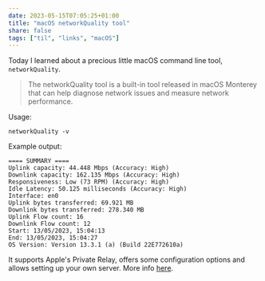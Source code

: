 ```yaml
---
date: 2023-05-15T07:05:25+01:00
title: "macOS networkQuality tool"
share: false
tags: ["til", "links", "macOS"]
---
```

Today I learned about a precious little macOS command line tool, `networkQuality`.

> The networkQuality tool is a built-in tool released in macOS Monterey that can help diagnose network issues and
> measure network performance.

Usage:

```
networkQuality -v
```

Example output:

```
==== SUMMARY ====
Uplink capacity: 44.448 Mbps (Accuracy: High)
Downlink capacity: 162.135 Mbps (Accuracy: High)
Responsiveness: Low (73 RPM) (Accuracy: High)
Idle Latency: 50.125 milliseconds (Accuracy: High)
Interface: en0
Uplink bytes transferred: 69.921 MB
Downlink bytes transferred: 278.340 MB
Uplink Flow count: 16
Downlink Flow count: 12
Start: 13/05/2023, 15:04:13
End: 13/05/2023, 15:04:27
OS Version: Version 13.3.1 (a) (Build 22E772610a)
```

It supports Apple's Private Relay, offers some configuration options and allows setting up your own server. More info
[here](https://cyberhost.uk/the-hidden-macos-speedtest-tool-networkquality/).


